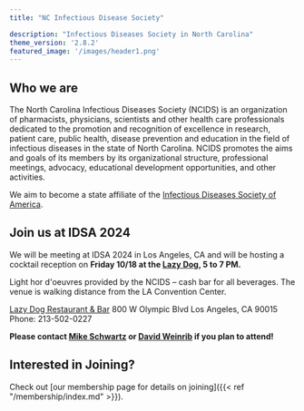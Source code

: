 ```yaml
---
title: "NC Infectious Disease Society"

description: "Infectious Diseases Society in North Carolina"
theme_version: '2.8.2'
featured_image: '/images/header1.png'
---
```


## Who we are

The North Carolina Infectious Diseases Society (NCIDS) is an organization of pharmacists, physicians, scientists and other health care professionals dedicated to the promotion and recognition of excellence in research, patient care, public health, disease prevention and education in the field of infectious diseases in the state of North Carolina. NCIDS promotes the aims and goals of its members by its organizational structure, professional meetings, advocacy, educational development opportunities, and other activities.

We aim to become a state affiliate of the [Infectious Diseases Society of America](https://www.idsociety.org/).

## Join us at IDSA 2024

We will be meeting at IDSA 2024 in Los Angeles, CA and will be hosting a cocktail reception on **Friday 10/18 at the [Lazy Dog](https://www.lazydogrestaurants.com/locations/la-live-ca), 5 to 7 PM.**

Light hor d'oeuvres provided by the NCIDS – cash bar for all beverages.
The venue is walking distance from the LA Convention Center.

[Lazy Dog Restaurant & Bar](https://www.lazydogrestaurants.com/locations/la-live-ca)
800 W Olympic Blvd
Los Angeles, CA 90015
Phone: 213-502-0227

**Please contact [Mike Schwartz](mailto:mike.schwartz@ecu.edu) or [David Weinrib](mailto:dweinrib@David.Weinrib@atriumhealth.org) if you plan to attend!**


## Interested in Joining?

Check out [our membership page for details on joining]({{< ref "/membership/index.md" >}}).